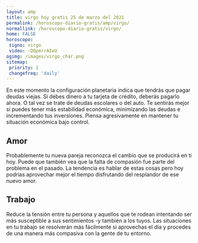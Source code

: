 ```yaml
---
layout: amp
title: virgo hoy gratis 25 de marzo del 2021 
permalink: /horoscopo-diario-gratis/amp/virgo/
normallink: /horoscopo-diario-gratis/virgo/
home: FALSE
horoscopo:
 signo: virgo
 video: -DQpmrrAIeU
ogimg: /images/virgo_char.png
sitemap:
 priority: 1
 changefreq: 'daily'
---
```



En este momento la configuración planetaria indica que tendrás que pagar deudas viejas. Si debes dinero a tu tarjeta de crédito, deberás pagarlo ahora. O tal vez se trate de deudas escolares o del auto. Te sentirás mejor si puedes tener más estabilidad económica, minimizando las deudas e incrementando tus inversiones. Piensa agresivamente en mantener tu situación económica bajo control.

## Amor

Probablemente tu nueva pareja reconozca el cambio que se producirá en ti hoy. Puede que también vea que la falta de compasión fue parte del problema en el pasado. La tendencia es hablar de estas cosas pero hoy podrías aprovechar mejor el tiempo disfrutando del resplandor de ese nuevo amor.

## Trabajo

Reduce la tensión entre tu persona y aquellos que te rodean intentando ser más susceptible a sus sentimientos -y también a los tuyos. Las situaciones en tu trabajo se resolverán más fácilmente si aprovechas el día y procedes de una manera más compasiva con la gente de tu entorno.